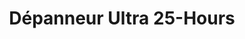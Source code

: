 ---
title: "Dépanneur Ultra 25-Hours"
url: /montreal/depanneur-ultra-25-hours/
shop: convenience
---